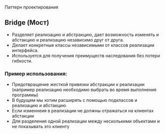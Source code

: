 Паттерн проектирования

## Bridge (Мост)

* Разделяет реализацию и абстракцию, дает возможность изменять и абстакцию и реализацию независимо друг от друга.
* Делает конкретные классы независимыми от классов реализации интерфейса.
* Используется для получения преимуществ наследования без потери гибкости.

### Пример использования:
* Предотвращение жесткой привязки абстракции к реализации (например реализацию необходимо выбрать во время выполнения программы)
* В будущем мы хотим расширять с помощью подклассов и реализацию и абстакцию
* Если изменнеия в реализации не должны отражаться на клиентах абстакции
* Для разделения одной реализации между несколькими объектами и не показывать это клиенту